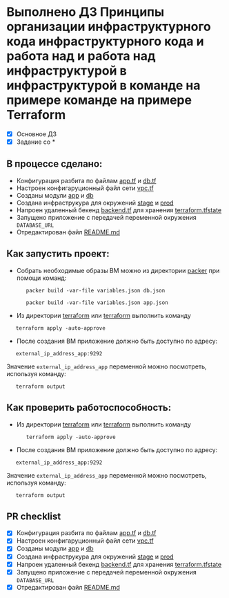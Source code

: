 # Выполнено ДЗ Принципы организации инфраструктурного кода инфраструктурного кода и работа над и работа над инфраструктурой в инфраструктурой в команде на примере команде на примере Terraform
 - [x] Основное ДЗ
 - [x] Задание со *

## В процессе сделано:
 - Конфигурация разбита по файлам [app.tf](../terraform/app.tf) и [db.tf](../terraform/db.tf)
 - Настроен конфигаруционный файл сети [vpc.tf](../terraform/vpc.tf)
 - Созданы модули [app](../terraform/modules/app) и [db](../terraform/modules/db)
 - Создана инфраструкура для окружений [stage](../terraform/stage) и [prod](../terraform/prod)
 - Напроен удаленный бекенд [backend.tf](../terraform/stage/backend.tf) для хранения [terraform.tfstate](../terraform/stage/terraform.tfstate)
 - Запущено приложение с передачей переменной окружения `DATABASE_URL`
 - Отредактирован файл [README.md](../README.md)

## Как запустить проект:
- Собрать необходимые образы ВМ можно из директории [packer](../packer) при помощи команд:
  ```text
     packer build -var-file variables.json db.json
   ```
  ```text
     packer build -var-file variables.json app.json
   ```
 - Из директории [terraform](../terraform/stage) или [terraform](../terraform/prod) выполнить команду
  ```text
     terraform apply -auto-approve
  ```
 - После создания ВМ приложение должно быть доступно по адресу:
 ```text
    external_ip_address_app:9292
 ```
 Значение `external_ip_address_app` переменной можно посмотреть, используя команду:
 ```text
    terraform output 
 ```

## Как проверить работоспособность:
 - Из директории [terraform](../terraform/stage) или [terraform](../terraform/prod) выполнить команду
   ```text
      terraform apply -auto-approve
   ```
  - После создания ВМ приложение должно быть доступно по адресу:
 ```text
    external_ip_address_app:9292
 ```
Значение `external_ip_address_app` переменной можно посмотреть, используя команду:
 ```text
    terraform output 
 ```
  
## PR checklist
 - [x] Конфигурация разбита по файлам [app.tf](../terraform/app.tf) и [db.tf](../terraform/db.tf)
 - [x] Настроен конфигаруционный файл сети [vpc.tf](../terraform/vpc.tf)
 - [x] Созданы модули [app](../terraform/modules/app) и [db](../terraform/modules/db)
 - [x] Создана инфраструкура для окружений [stage](../terraform/stage) и [prod](../terraform/prod)
 - [x] Напроен удаленный бекенд [backend.tf](../terraform/stage/backend.tf) для хранения [terraform.tfstate](../terraform/stage/terraform.tfstate)
 - [x] Запущено приложение с передачей переменной окружения `DATABASE_URL`
 - [x] Отредактирован файл [README.md](../README.md) 
